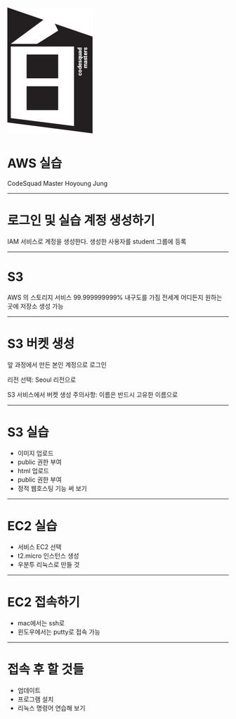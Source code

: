 # ![50%](images/img_white.png) 
# AWS 실습 
CodeSquad Master
Hoyoung Jung

---
<!-- page_number: true -->
# 로그인 및 실습 계정 생성하기

IAM 서비스로 계정을 생성한다. 
생성한 사용자를 student 그룹에 등록

---

# S3
AWS 의 스토리지 서비스
99.999999999% 내구도를 가짐
전세계 어디든지 원하는 곳에 저장소 생성 가능


---
# S3 버켓 생성

앞 과정에서 만든 본인 계정으로 로그인 

리전 선택: Seoul 리전으로

S3 서비스에서 버켓 생성
주의사항: 이름은 반드시 고유한 이름으로 


---

# S3 실습

- 이미지 업로드
- public 권한 부여 
- html 업로드
- public 권한 부여 
- 정적 웹호스팅 기능 써 보기 

---

# EC2 실습

- 서비스 EC2 선택 
- t2.micro 인스턴스 생성
- 우분투 리눅스로 만들 것 


---
# EC2 접속하기
- mac에서는 ssh로
- 윈도우에서는 putty로 접속 가능

---
# 접속 후 할 것들
- 업데이트 
- 프로그램 설치
- 리눅스 명령어 연습해 보기 
